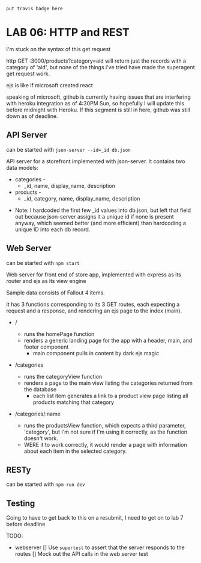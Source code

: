 `put travis badge here`

 LAB 06: HTTP and REST
========================================================
  I'm stuck on the syntax of this get request

  http GET :3000/products?category=aid will return just the records with a category of 'aid', but none of the things i've tried have made the superagent get request work.

  ejs is like if microsoft created react


  speaking of microsoft, github is currently having issues that are interfering with heroku integration as of 4:30PM Sun, so hopefully I will update this before midnight with Heroku.  If this segment is still in here, github was still down as of deadline.

## API Server

can be started with `json-server --id=_id db.json`

API server for a storefront implemented with json-server.  It contains two data models:
  * categories -
    * _id, name, display_name, description
  * products - 
    * _id, category, name, display_name, description
  

- Note: I hardcoded the first few _id values into db.json, but left that field out because json-server assigns it a unique id if none is present anyway, which seemed better (and more efficient) than hardcoding a unique ID into each db record.


## Web Server

can be started with `npm start`

Web server for front end of store app, implemented with express as its router and ejs as its view engine

Sample data consists of Fallout 4 items.

It has 3 functions corresponding to its 3 GET routes, each expecting a request and a response, and rendering an ejs page to the index (main).

 - /
    - runs the homePage function
    - renders a generic landing page for the app with a header, main, and footer component
      - main component pulls in content by dark ejs magic

- /categories
  - runs the categoryView function
  - renders a page to the main view listing the categories returned from the database
    - each list item generates a link to a product view page listing all products matching that category

- /categories/:name
  - runs the productsView function, which expects a third parameter, 'category', but I'm not sure if I'm using it correctly, as the function doesn't work.
  - WERE it to work correctly, it would render a page with information about each item in the selected category.


## RESTy

can be started with `npm run dev`

## Testing

Going to have to get back to this on a resubmit, I need to get on to lab 7 before deadline

TODO:

- webserver
  [] Use `supertest` to assert that the server responds to the routes
  [] Mock out the API calls in the web server test
